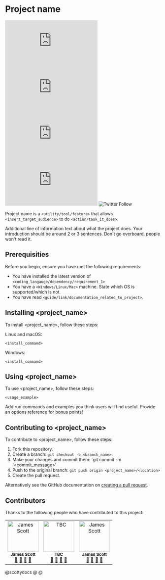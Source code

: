 # Project name

<!--- These are examples. See https://shields.io for others or to customize this set of shields. You might want to include dependencies, project status and licence info here ---> 
![GitHub repo size](https://img.shields.io/github/repo-size/scottydocs/README-template.md)
![GitHub contributors](https://img.shields.io/github/contributors/scottydocs/README-template.md)
![GitHub stars](https://img.shields.io/github/stars/scottydocs/README-template.md?style=social)
![GitHub forks](https://img.shields.io/github/forks/scottydocs/README-template.md?style=social)
![Twitter Follow](https://img.shields.io/twitter/follow/scottydocs?style=social)

Project name is a `<utility/tool/feature>` that allows `<insert_target_audience>` to do `<action/task_it_does>`. 

Additional line of information text about what the project does. Your introduction should be around 2 or 3 sentences. Don't go overboard, people won't read it.

## Prerequisities

Before you begin, ensure you have met the following requirements:
<!--- These are just example requirements. Add, duplicate or remove as required ---> 
* You have installed the latest version of `<coding_langauge/dependency/requirement_1>`
* You have a `<Windows/Linux/Mac>` machine. State which OS is supported/which is not.
* You have read `<guide/link/documentation_related_to_project>`.

## Installing <project_name>

To install <project_name>, follow these steps:

Linux and macOS:
```
<install_command>
```

Windows:
```
<install_command>
```
## Using <project_name>

To use <project_name>, follow these steps:

```
<usage_example>
```

Add run commands and examples you think users will find useful. Provide an options reference for bonus points!

## Contributing to <project_name>

To contribute to <project_name>, follow these steps:

1. Fork this repository.
2. Create a branch: `git checkout -b <branch_name>`. 
3. Make your changes and commit them: `git commit -m '<commit_message>'
4. Push to the original branch: `git push origin <project_name>/<location>`
5. Create the pull request.

Alternatively see the GitHub documentation on [creating a pull request](https://help.github.com/en/github/collaborating-with-issues-and-pull-requests/creating-a-pull-request).

## Contributors

Thanks to the following people who have contributed to this project:

<table>
  <tr>
    <td align="center"><a href="https://scottydocs.com"><img src="https://avatars1.githubusercontent.com/u/19390956?s=460&v=4" width="100px;" alt="James Scott"/><br /><sub><b>James Scott</b></sub></a><br/><a href="#question-kentcdodds" title="Answering Questions">💬</a> <a href="https://github.com/all-contributors/all-contributors/commits?author=kentcdodds" title="Documentation">📖</a> <a href="#review-kentcdodds" title="Reviewed Pull Requests">👀</a> <a href="#talk-kentcdodds" title="Talks">📢</a></td>
    <td align="center"><a href="https://<website>"><img src="<image_source>" width="100px;" alt="TBC"/><br /><sub><b>TBC</b></sub></a><br /><a href="#question-kentcdodds" title="Answering Questions">💬</a> <a href="https://github.com/all-contributors/all-contributors/commits?author=kentcdodds" title="Documentation">📖</a> <a href="#review-kentcdodds" title="Reviewed Pull Requests">👀</a> <a href="#talk-kentcdodds" title="Talks">📢</a></td>
    <td align="center"><a href="https://scottydocs.com"><img src="https://avatars1.githubusercontent.com/u/19390956?s=460&v=4" width="100px;" alt="James Scott"/><br /><sub><b>James Scott</b></sub></a><br /><a href="#question-kentcdodds" title="Answering Questions">💬</a> <a href="https://github.com/all-contributors/all-contributors/commits?author=kentcdodds" title="Documentation">📖</a> <a href="#review-kentcdodds" title="Reviewed Pull Requests">👀</a> <a href="#talk-kentcdodds" title="Talks">📢</a></td>
  </tr>
  </table>

@scottydocs
@<person1>
@<person2>
